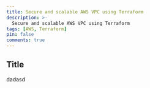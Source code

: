 ```yaml
---
title: Secure and scalable AWS VPC using Terraform
description: >-
  Secure and scalable AWS VPC using Terraform
tags: [AWS, Terraform]
pin: false
comments: true
---
```


## Title

dadasd
